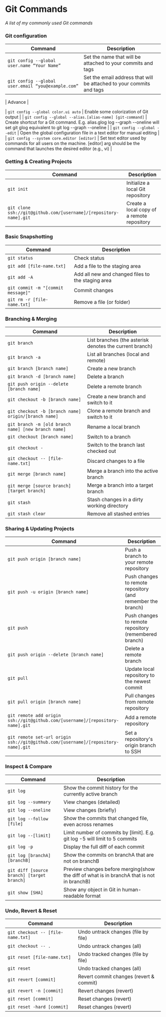 Git Commands
============

_A list of my commonly used Git commands_

### Git configuration

| Command | Description |
| ------- | ----------- |
| `git config --global user.name “Your Name”` | Set the name that will be attached to your commits and tags |
| `git config --global user.email “you@example.com”` | Set the email address that will be attached to your commits and tags |

| Advance |

| `git config --global color.ui auto` | Enable some colorization of Git output |
| `git config --global --alias.[alias-name] [git-command]` | Create shortcut for a Git command. E.g. alias.glog log --graph --oneline will set git glog equivalent to git log --graph --oneline |
| `git config --global --edit` | Open the global configuration file in a text editor for manual editing |
| `git config --system core.editor [editor]` | Set text editor used by commands for all users on the machine. [editor] arg should be the command that launches the desired editor (e.g., vi) |

### Getting & Creating Projects

| Command | Description |
| ------- | ----------- |
| `git init` | Initialize a local Git repository |
| `git clone ssh://git@github.com/[username]/[repository-name].git` | Create a local copy of a remote repository |

### Basic Snapshotting

| Command | Description |
| ------- | ----------- |
| `git status` | Check status |
| `git add [file-name.txt]` | Add a file to the staging area |
| `git add -A` | Add all new and changed files to the staging area |
| `git commit -m "[commit message]"` | Commit changes |
| `git rm -r [file-name.txt]` | Remove a file (or folder) |

### Branching & Merging

| Command | Description |
| ------- | ----------- |
| `git branch` | List branches (the asterisk denotes the current branch) |
| `git branch -a` | List all branches (local and remote) |
| `git branch [branch name]` | Create a new branch |
| `git branch -d [branch name]` | Delete a branch |
| `git push origin --delete [branch name]` | Delete a remote branch |
| `git checkout -b [branch name]` | Create a new branch and switch to it |
| `git checkout -b [branch name] origin/[branch name]` | Clone a remote branch and switch to it |
| `git branch -m [old branch name] [new branch name]` | Rename a local branch |
| `git checkout [branch name]` | Switch to a branch |
| `git checkout -` | Switch to the branch last checked out |
| `git checkout -- [file-name.txt]` | Discard changes to a file |
| `git merge [branch name]` | Merge a branch into the active branch |
| `git merge [source branch] [target branch]` | Merge a branch into a target branch |
| `git stash` | Stash changes in a dirty working directory |
| `git stash clear` | Remove all stashed entries |

### Sharing & Updating Projects

| Command | Description |
| ------- | ----------- |
| `git push origin [branch name]` | Push a branch to your remote repository |
| `git push -u origin [branch name]` | Push changes to remote repository (and remember the branch) |
| `git push` | Push changes to remote repository (remembered branch) |
| `git push origin --delete [branch name]` | Delete a remote branch |
| `git pull` | Update local repository to the newest commit |
| `git pull origin [branch name]` | Pull changes from remote repository |
| `git remote add origin ssh://git@github.com/[username]/[repository-name].git` | Add a remote repository |
| `git remote set-url origin ssh://git@github.com/[username]/[repository-name].git` | Set a repository's origin branch to SSH |

### Inspect & Compare

| Command | Description |
| ------- | ----------- |
| `git log` | Show the commit history for the currently active branch |
| `git log --summary` | View changes (detailed) |
| `git log --oneline` | View changes (briefly) |
| `git log --follow [file]` | Show the commits that changed file, even across renames |
| `git log --[limit]` | Limit number of commits by [limit]. E.g. git log -5 will limit to 5 commits |
| `git log -p` | Display the full diff of each commit |
| `git log [branchA] [branchB]` | Show the commits on branchA that are not on branchB |
| `git diff [source branch] [target branch]` | Preview changes before merging(show the diff of what is in branchA that is not in branchB) |
| `git show [SHA]` | Show any object in Git in human-readable format |


### Undo, Revert & Reset

| Command | Description |
| ------- | ----------- |
| `git checkout -- [file-name.txt]` | Undo untrack changes (file by file) |
| `git checkout -- .` | Undo untrack changes (all) |
| `git reset [file-name.txt]` | Undo tracked changes (file by file) |
| `git reset` | Undo tracked changes (all) |
| `git revert [commit]` | Revert commit changes (revert & commit) |
| `git revert -n [commit]` | Revert changes (revert) |
| `git reset [commit]` | Reset changes (revert) |
| `git reset -hard [commit]` | Reset changes (revert) |
